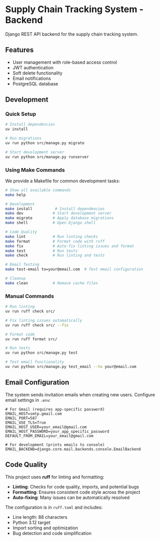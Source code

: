 # Supply Chain Tracking System - Backend

Django REST API backend for the supply chain tracking system.

## Features

-   User management with role-based access control
-   JWT authentication
-   Soft delete functionality
-   Email notifications
-   PostgreSQL database

## Development

### Quick Setup

```bash
# Install dependencies
uv install

# Run migrations
uv run python src/manage.py migrate

# Start development server
uv run python src/manage.py runserver
```

### Using Make Commands

We provide a Makefile for common development tasks:

```bash
# Show all available commands
make help

# Development
make install          # Install dependencies
make dev             # Start development server
make migrate         # Apply database migrations
make shell           # Open Django shell

# Code Quality
make lint            # Run linting checks
make format          # Format code with ruff
make fix             # Auto-fix linting issues and format
make test            # Run tests
make check           # Run linting and tests

# Email Testing
make test-email to=your@email.com  # Test email configuration

# Cleanup
make clean           # Remove cache files
```

### Manual Commands

```bash
# Run linting
uv run ruff check src/

# Fix linting issues automatically
uv run ruff check src/ --fix

# Format code
uv run ruff format src/

# Run tests
uv run python src/manage.py test

# Test email functionality
uv run python src/manage.py test_email --to your@email.com
```

## Email Configuration

The system sends invitation emails when creating new users. Configure email
settings in `.env`:

```properties
# For Gmail (requires app-specific password)
EMAIL_HOST=smtp.gmail.com
EMAIL_PORT=587
EMAIL_USE_TLS=True
EMAIL_HOST_USER=your_email@gmail.com
EMAIL_HOST_PASSWORD=your_app_specific_password
DEFAULT_FROM_EMAIL=your_email@gmail.com

# For development (prints emails to console)
EMAIL_BACKEND=django.core.mail.backends.console.EmailBackend
```

## Code Quality

This project uses **ruff** for linting and formatting:

-   **Linting**: Checks for code quality, imports, and potential bugs
-   **Formatting**: Ensures consistent code style across the project
-   **Auto-fixing**: Many issues can be automatically resolved

The configuration is in `ruff.toml` and includes:

-   Line length: 88 characters
-   Python 3.12 target
-   Import sorting and optimization
-   Bug detection and code simplification
